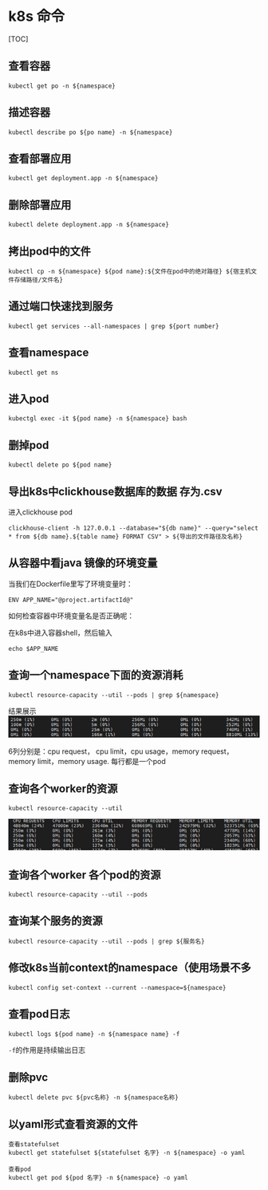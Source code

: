 # k8s 命令

[TOC]

## 查看容器

```shell
kubectl get po -n ${namespace}
```

## 描述容器

```shell
kubectl describe po ${po name} -n ${namespace}
```

## 查看部署应用

```shell
kubectl get deployment.app -n ${namespace}
```

## 删除部署应用

```shell
kubectl delete deployment.app -n ${namespace}
```

## 拷出pod中的文件

```shell
kubectl cp -n ${namespace} ${pod name}:${文件在pod中的绝对路径} ${宿主机文件存储路径/文件名}
```

## 通过端口快速找到服务

```shell
kubectl get services --all-namespaces | grep ${port number}
```

## 查看namespace

```shell
kubectl get ns
```

## 进入pod

``` shell
kubectgl exec -it ${pod name} -n ${namespace} bash
```

## 删掉pod

```shell
kubectl delete po ${pod name}
```

## 导出k8s中clickhouse数据库的数据 存为.csv

进入clickhouse pod

```shell
clickhouse-client -h 127.0.0.1 --database="${db name}" --query="select * from ${db name}.${table name} FORMAT CSV" > ${导出的文件路径及名称} 
```

## 从容器中看java 镜像的环境变量

当我们在Dockerfile里写了环境变量时：

```docker
ENV APP_NAME="@project.artifactId@"
```

如何检查容器中环境变量名是否正确呢：

在k8s中进入容器shell，然后输入

```shell
echo $APP_NAME
```

## 查询一个namespace下面的资源消耗

```shell
kubectl resource-capacity --util --pods | grep ${namespace}
```

结果展示
![图 1](asset_IMG/%20k8s/IMG_20220627-141149624.png)  

6列分别是：cpu request， cpu limit，cpu usage，memory request， memory limit，memory usage. 每行都是一个pod

## 查询各个worker的资源

```shell
kubectl resource-capacity --util
```

![图 2](asset_IMG/%20k8s/IMG_20220627-141628584.png)  

## 查询各个worker 各个pod的资源

```shell
kubectl resource-capacity --util --pods
```

## 查询某个服务的资源

```shell
kubectl resource-capacity --util --pods | grep ${服务名}
```

## 修改k8s当前context的namespace（使用场景不多

```shell
kubectl config set-context --current --namespace=${namespace}
```

## 查看pod日志

```shell
kubectl logs ${pod name} -n ${namespace name} -f
```

`-f`的作用是持续输出日志

## 删除pvc

``` shell
kubectl delete pvc ${pvc名称} -n ${namespace名称}
```

## 以yaml形式查看资源的文件

```shell
查看statefulset
kubectl get statefulset ${statefulset 名字} -n ${namespace} -o yaml

查看pod
kubectl get pod ${pod 名字} -n ${namespace} -o yaml
```